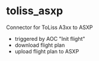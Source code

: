 # toliss_asxp
Connector for ToLiss A3xx to ASXP

- triggered by AOC "Init flight"
- download flight plan
- upload flight plan to ASXP
